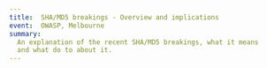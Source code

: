 ```yaml
---
title:  SHA/MD5 breakings - Overview and implications
event:  OWASP, Melbourne
summary:
  An explanation of the recent SHA/MD5 breakings, what it means
  and what do to about it.
---
```


